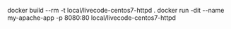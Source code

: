 docker build --rm -t local/livecode-centos7-httpd .
docker run -dit --name my-apache-app -p 8080:80 local/livecode-centos7-httpd
